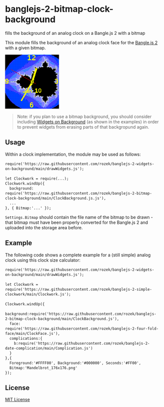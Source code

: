 # banglejs-2-bitmap-clock-background #

fills the background of an analog clock on a Bangle.js 2 with a bitmap

This module fills the background of an analog clock face for the [Bangle.js 2](https://www.espruino.com/Bangle.js2) with a given bitmap.

![](Demo.png)

> Note: if you plan to use a bitmap background, you should consider including [Widgets on Background](https://github.com/rozek/banglejs-2-widgets-on-background) (as shown in the examples) in order to prevent widgets from erasing parts of that backgropund again.

## Usage ##

Within a clock implementation, the module may be used as follows:

```
require('https://raw.githubusercontent.com/rozek/banglejs-2-widgets-on-background/main/drawWidgets.js');

let Clockwork = require(...);
Clockwork.windUp({
  background: require('https://raw.githubusercontent.com/rozek/banglejs-2-bitmap-clock-background/main/ClockBackground.js.js'),
  ...
}, { Bitmap:'...' });
```

`Settings.Bitmap` should contain the file name of the bitmap to be drawn - that bitmap must have been properly converted for the Bangle.js 2 and uploaded into the storage area before.

## Example ##

The following code shows a complete example for a (still simple) analog clock using this clock size calculator:

```
require('https://raw.githubusercontent.com/rozek/banglejs-2-widgets-on-background/main/drawWidgets.js');

let Clockwork = require('https://raw.githubusercontent.com/rozek/banglejs-2-simple-clockwork/main/Clockwork.js');

Clockwork.windUp({
  background:require('https://raw.githubusercontent.com/rozek/banglejs-2-bitmap-clock-background/main/ClockBackground.js'),
  face:      require('https://raw.githubusercontent.com/rozek/banglejs-2-four-fold-face/main/ClockFace.js'),
  complications:{
    b:require('https://raw.githubusercontent.com/rozek/banglejs-2-date-complication/main/Complication.js')
  }
},{
  Foreground:'#FFFF00', Background:'#000000', Seconds:'#FF00',
  Bitmap:'Mandelbrot_176x176.png'
});
```

## License ##

[MIT License](LICENSE.md)
